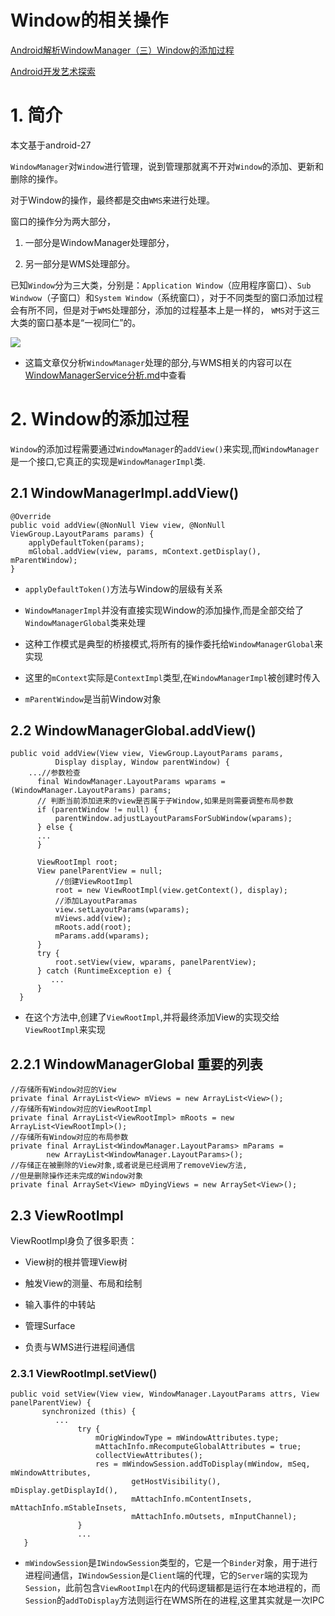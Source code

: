# Window的相关操作

[Android解析WindowManager（三）Window的添加过程](http://liuwangshu.cn/framework/wm/3-add-window.html)

[Android开发艺术探索]()

# 1. 简介

本文基于android-27

`WindowManager`对`Window`进行管理，说到管理那就离不开对`Window`的添加、更新和删除的操作。

对于Window的操作，最终都是交由`WMS`来进行处理。

窗口的操作分为两大部分，

1. 一部分是WindowManager处理部分，

2. 另一部分是WMS处理部分。

已知`Window`分为三大类，分别是：`Application Window`（应用程序窗口）、`Sub Windwow`（子窗口）和`System Window`（系统窗口），对于不同类型的窗口添加过程会有所不同，但是对于`WMS`处理部分，添加的过程基本上是一样的， `WMS`对于这三大类的窗口基本是“一视同仁”的。

![](http://upload-images.jianshu.io/upload_images/1417629-a2307e2c73db270d.png?imageMogr2/auto-orient/strip%7CimageView2/2/w/1240)

- 这篇文章仅分析`WindowManager`处理的部分,与WMS相关的内容可以在[WindowManagerService分析.md]()中查看

# 2. Window的添加过程

`Window`的添加过程需要通过`WindowManager`的`addView()`来实现,而`WindowManager`是一个接口,它真正的实现是`WindowManagerImpl`类.

## 2.1 WindowManagerImpl.addView()

    @Override
    public void addView(@NonNull View view, @NonNull ViewGroup.LayoutParams params) {
        applyDefaultToken(params);
        mGlobal.addView(view, params, mContext.getDisplay(), mParentWindow);
    }

- `applyDefaultToken()`方法与Window的层级有关系

- `WindowManagerImpl`并没有直接实现Window的添加操作,而是全部交给了`WindowManagerGlobal`类来处理

- 这种工作模式是典型的桥接模式,将所有的操作委托给`WindowManagerGlobal`来实现

- 这里的`mContext`实际是`ContextImpl`类型,在`WindowManagerImpl`被创建时传入

- `mParentWindow`是当前Window对象

## 2.2 WindowManagerGlobal.addView()

	public void addView(View view, ViewGroup.LayoutParams params,
	          Display display, Window parentWindow) {
	    ...//参数检查
	      final WindowManager.LayoutParams wparams = (WindowManager.LayoutParams) params;
		  // 判断当前添加进来的view是否属于子Window,如果是则需要调整布局参数
	      if (parentWindow != null) {
	          parentWindow.adjustLayoutParamsForSubWindow(wparams);
	      } else {
	      ...
	      }
	
	      ViewRootImpl root;
	      View panelParentView = null;
	       	  //创建ViewRootImpl
	          root = new ViewRootImpl(view.getContext(), display);
			  //添加LayoutParamas
	          view.setLayoutParams(wparams);
	          mViews.add(view);
	          mRoots.add(root);
	          mParams.add(wparams);
	      }
	      try {
	          root.setView(view, wparams, panelParentView);
	      } catch (RuntimeException e) {
	         ...
	      }
	  }

- 在这个方法中,创建了`ViewRootImpl`,并将最终添加View的实现交给`ViewRootImpl`来实现


## 2.2.1 WindowManagerGlobal 重要的列表

	//存储所有Window对应的View
    private final ArrayList<View> mViews = new ArrayList<View>();
	//存储所有Window对应的ViewRootImpl
    private final ArrayList<ViewRootImpl> mRoots = new ArrayList<ViewRootImpl>();
	//存储所有Window对应的布局参数
    private final ArrayList<WindowManager.LayoutParams> mParams =
            new ArrayList<WindowManager.LayoutParams>();
	//存储正在被删除的View对象,或者说是已经调用了removeView方法,
	//但是删除操作还未完成的Window对象
    private final ArraySet<View> mDyingViews = new ArraySet<View>();

## 2.3 ViewRootImpl

ViewRootImpl身负了很多职责：

- View树的根并管理View树

- 触发View的测量、布局和绘制

- 输入事件的中转站

- 管理Surface

- 负责与WMS进行进程间通信

### 2.3.1 ViewRootImpl.setView()
	
	public void setView(View view, WindowManager.LayoutParams attrs, View panelParentView) {
	       synchronized (this) {
	          ...
	               try {
	                   mOrigWindowType = mWindowAttributes.type;
	                   mAttachInfo.mRecomputeGlobalAttributes = true;
	                   collectViewAttributes();
	                   res = mWindowSession.addToDisplay(mWindow, mSeq, mWindowAttributes,
	                           getHostVisibility(), mDisplay.getDisplayId(),
	                           mAttachInfo.mContentInsets, mAttachInfo.mStableInsets,
	                           mAttachInfo.mOutsets, mInputChannel);
	               } 
	               ...
	   }

- `mWindowSession`是`IWindowSession`类型的，它是一个`Binder`对象，用于进行进程间通信，`IWindowSession`是`Client`端的代理，它的`Server`端的实现为`Session`，此前包含`ViewRootImpl`在内的代码逻辑都是运行在本地进程的，而`Session`的`addToDisplay`方法则运行在WMS所在的进程,这里其实就是一次IPC